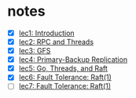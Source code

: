 # notes

- [x] [lec1: Introduction](./lec1.md)
- [x] [lec2: RPC and Threads](./lec2.md)
- [x] [lec3: GFS](./lec3.md)
- [x] [lec4: Primary-Backup Replication](./lec4.md)
- [x] [lec5: Go, Threads, and Raft](./lec5.md)
- [x] [lec6: Fault Tolerance: Raft(1)](./lec6.md)
- [ ] [lec7: Fault Tolerance: Raft(1)](./lec7.md)
